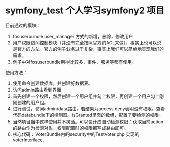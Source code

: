 symfony_test 个人学习symfony2 项目
============

目前通过的模块：

1. fosuserbundle user_manager 方式的新增，删除，修改用户
2. 用户权限访问控制模块（并没有完全按照官方的ACL来做），事实上也可以说是官方的方法。官方的例子业务过于复杂，事实上我们可以简单地实现我们的需求。
3. 例子中对fosuserbundle用得比较多，事件、服务等都有使用。

使用方法：

1. 使用命令创建数据库，并创建好数据表。
2. 访问admin路由看到界面
3. 首先创建一个权限，然后创建一个用户组并勾上权限，再创建一个用户勾上刚刚创建的用户组。
4. 进行测试，访问admin/data路由。若结果为access deny表明没有权限。查看代码databundle下的控制器。isGranted里面的数组，配置了要检测的权限。
5. 当然项目当中这样使用并不灵活。可以设计成自动检测权限：获取当前action 的路由作为检测对象，权限配置时的权限都写成路由即可。
6. 核心代码：VoterBundle内的security中的TestVoter.php 实现的voterInterface.
